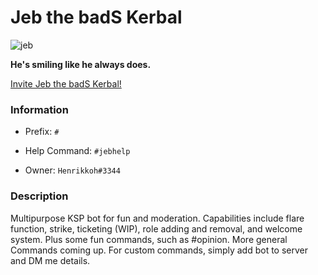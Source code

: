 # Jeb the badS Kerbal
![jeb](https://cdn.discordapp.com/avatars/719762237245620234/2275dfd02dda69e29765b7743b5eacea.png?size=2048)

**He's smiling like he always does.**

[Invite Jeb the badS Kerbal!](https://discord.com/oauth2/authorize?client_id=719762237245620234&scope=bot&permissions=2147483647)

### Information
- Prefix: `#`

- Help Command: `#jebhelp`

- Owner: `Henrikkoh#3344`

### Description
Multipurpose KSP bot for fun and moderation. Capabilities include flare function, strike, ticketing (WIP), role adding and removal, and welcome system. Plus some fun commands, such as #opinion. More general Commands coming up. For custom commands, simply add bot to server and DM me details.
